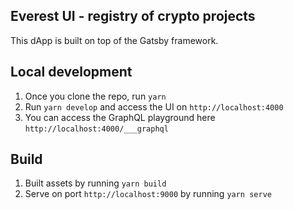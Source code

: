 ## Everest UI - registry of crypto projects

This dApp is built on top of the Gatsby framework.

## Local development

1. Once you clone the repo, run `yarn`
2. Run `yarn develop` and access the UI on `http://localhost:4000`
3. You can access the GraphQL playground here `http://localhost:4000/___graphql`

## Build

1. Built assets by running `yarn build`
2. Serve on port `http://localhost:9000` by running `yarn serve`
